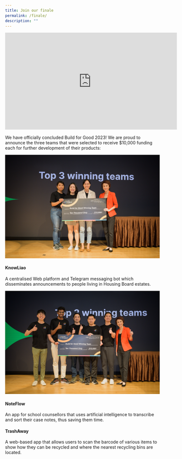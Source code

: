 ```yaml
---
title: Join our finale
permalink: /finale/
description: ""
---
```

<iframe allowfullscreen="" allow="accelerometer; autoplay; clipboard-write; encrypted-media; gyroscope; picture-in-picture; web-share" frameborder="0" title="YouTube video player" src="https://www.youtube.com/embed/ayP_BzZqQds?start=470" height="315" width="560"></iframe>

We have officially concluded Build for Good 2023! We are proud to announce the three teams that were selected to receive $10,000 funding each for further development of their products:

![](/images/knowliao.jpg)
#### KnowLiao
A centralised Web platform and Telegram messaging bot which disseminates announcements to people living in Housing Board estates.

![](/images/noteflow-finale.jpg)
#### NoteFlow
An app for school counsellors that uses artificial intelligence to transcribe and sort their case notes, thus saving them time.


#### TrashAway
A web-based app that allows users to scan the barcode of various items to show how they can be recycled and where the nearest recycling bins are located.